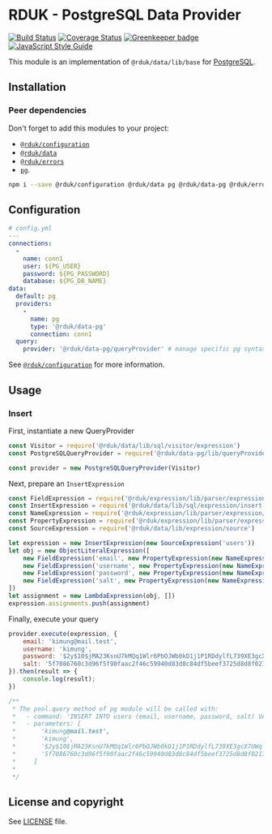# RDUK - PostgreSQL Data Provider

[![Build Status](https://travis-ci.org/rd-uk/rduk-data-pg.svg?branch=master)](https://travis-ci.org/rd-uk/rduk-data-pg)
[![Coverage Status](https://coveralls.io/repos/github/rd-uk/rduk-data-pg/badge.svg?branch=master)](https://coveralls.io/github/rd-uk/rduk-data-pg?branch=master)
[![Greenkeeper badge](https://badges.greenkeeper.io/rd-uk/rduk-data-pg.svg)](https://greenkeeper.io/)
[![JavaScript Style Guide](https://img.shields.io/badge/code_style-standard-brightgreen.svg)](https://standardjs.com)

This module is an implementation of `@rduk/data/lib/base` for [PostgreSQL](https://www.postgresql.org/).

## Installation

### Peer dependencies
Don't forget to add this modules to your project:

- [`@rduk/configuration`](https://github.com/rd-uk/rduk-configuration)
- [`@rduk/data`](https://github.com/rd-uk/rduk-data)
- [`@rduk/errors`](https://github.com/rd-uk/rduk-errors)
- [`pg`](https://www.npmjs.com/package/pg).

```sh
npm i --save @rduk/configuration @rduk/data pg @rduk/data-pg @rduk/errors
```

## Configuration

```yaml
# config.yml
---
connections:
  -
    name: conn1
    user: ${PG_USER}
    password: ${PG_PASSWORD}
    database: ${PG_DB_NAME}
data:
  default: pg
  providers:
    -
      name: pg
      type: '@rduk/data-pg'
      connection: conn1
  query:
    provider: '@rduk/data-pg/queryProvider' # manage specific pg syntax

```

See [`@rduk/configuration`](https://github.com/rd-uk/rduk-configuration#readme) for more information.

## Usage

### Insert

First, instantiate a new QueryProvider

```js
const Visitor = require('@rduk/data/lib/sql/visitor/expression')
const PostgreSQLQueryProvider = require('@rduk/data-pg/lib/queryProvider')

const provider = new PostgreSQLQueryProvider(Visitor)
```

Next, prepare an `InsertExpression`

```js
const FieldExpression = require('@rduk/expression/lib/parser/expression/field')
const InsertExpression = require('@rduk/data/lib/sql/expression/insert')
const NameExpression = require('@rduk/expression/lib/parser/expression/name')
const PropertyExpression = require('@rduk/expression/lib/parser/expression/property')
const SourceExpression = require('@rduk/data/lib/expression/source')

let expression = new InsertExpression(new SourceExpression('users'))
let obj = new ObjectLiteralExpression([
    new FieldExpression('email', new PropertyExpression(new NameExpression('this'), 'email')),
    new FieldExpression('username', new PropertyExpression(new NameExpression('this'), 'username')),
    new FieldExpression('password', new PropertyExpression(new NameExpression('this'), 'password')),
    new FieldExpression('salt', new PropertyExpression(new NameExpression('this'), 'salt'))
])
let assignment = new LambdaExpression(obj, [])
expression.assignments.push(assignment)
```

Finally, execute your query

```js
provider.execute(expression, {
    email: 'kimung@mail.test',
    username: 'kimung',
    password: '$2y$10$jMA23KsnU7kMQq1Wlr6PbOJWb0kD1j1P1RDdylfL739XE3gcX7UWq',
    salt: '5f7086760c3d96f5f90faac2f46c59940d83d8c84df5beef3725d8d8f02171b1'
}).then(result => {
    console.log(result);
})

/**
 * The pool.query method of pg module will be called with:
 *   - command: 'INSERT INTO users (email, username, password, salt) VALUES ($1, $2, $3, $4) RETURNING *'
 *   - parameters: [
 *       'kimung@mail.test',
 *       'kimung',
 *       '$2y$10$jMA23KsnU7kMQq1Wlr6PbOJWb0kD1j1P1RDdylfL739XE3gcX7UWq',
 *       '5f7086760c3d96f5f90faac2f46c59940d83d8c84df5beef3725d8d8f02171b1',
 *     ]
 * 
 */
```

## License and copyright

See [LICENSE](LICENSE) file.